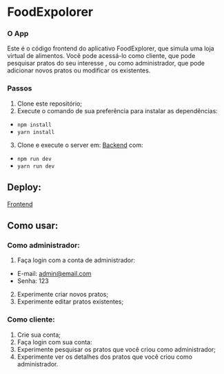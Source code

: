 # FoodExpolorer

### O App

Este é o código frontend do aplicativo FoodExplorer, que simula uma loja virtual de alimentos. Você pode acessá-lo como cliente, que pode pesquisar pratos do seu interesse , ou como administrador, que pode adicionar novos pratos ou modificar os existentes.

### Passos

1. Clone este repositório;
2. Execute o comando de sua preferência  para instalar as dependências:
- `npm install`
- `yarn install`
3. Clone e execute o server em: [Backend](https://github.com/alisoncarvalho/foodexplorer-backend) com:
- `npm run dev`
- `yarn run dev`

## Deploy:
[Frontend]()

## Como usar:
### Como administrador:

1. Faça login com a conta de administrador:
- E-mail: admin@email.com
- Senha: 123
2. Experimente criar novos pratos;
3. Experimente editar pratos existentes;

### Como cliente:

1. Crie sua conta;
2. Faça login com sua conta:
3. Experimente pesquisar os pratos que você criou como administrador;
4. Experimente ver os detalhes dos pratos que você criou como administrador.

